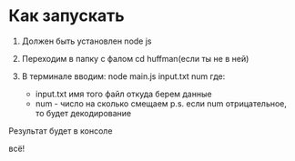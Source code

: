 # Как запускать

1. Должен быть установлен node js

2. Переходим в папку с фалом cd huffman(если ты не в ней)

3. В терминале вводим: node main.js input.txt num
где:
    - input.txt имя того файл откуда берем данные
    - num - число на сколько смещаем 
    p.s. если num отрицательное, то будет декодирование

Результат будет в консоле

всё!